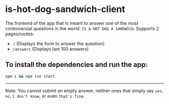 # is-hot-dog-sandwich-client

The frontend of the app that is meant to answer one of the most controversial questions in the world: `IS A HOT DOG A SANDWICH`.
Supports 2 pages/routes:

* `/` (Displays the form to answer the question)
* `/answers` (Displays last 100 answers)

## To install the dependencies and run the app:
```sh
npm i && npm run start
```

___
Note: You cannot submit an empty answer, neither ones that simply say `yes`, `no`, `I don't know`, or even `that's fine`.
